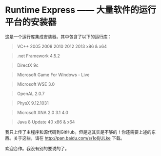 Runtime Express —— 大量软件的运行平台的安装器
===============
这是一个运行库集成安装器。其中包含了以下的运行库：

>VC++ 2005 2008 2010 2012 2013 x86 & x64

>.net Framework 4.5.2

>DirectX 9c

>Microsoft Game For Windows - Live

>Microsoft WSE 3.0

>OpenAL 2.0.7

>PhysX 9.12.1031

>Microsoft XNA 2.0 3.1 4.0

>Java 8 Update 40 x86 & x64

我只上传了主程序和源代码到GitHub。但是这其实是不够的！你还需要上述的东西。关于这些，请在 http://pan.baidu.com/s/1o6jULke 下载。

欢迎合作。我没有别的要说的了。
